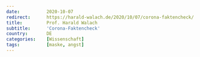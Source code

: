 ```yaml
---
date:          2020-10-07
redirect:      https://harald-walach.de/2020/10/07/corona-faktencheck/
title:         Prof. Harald Walach
subtitle:      'Corona-Faktencheck'
country:       DE
categories:    [Wissenschaft]
tags:          [maske, angst]
---
```

